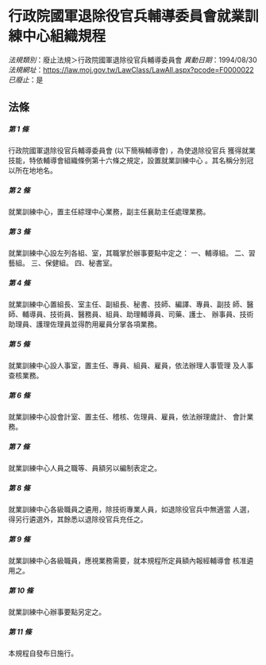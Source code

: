 # 行政院國軍退除役官兵輔導委員會就業訓練中心組織規程

*法規類別*：廢止法規＞行政院國軍退除役官兵輔導委員會
*異動日期*：1994/08/30  
*法規網址*：https://law.moj.gov.tw/LawClass/LawAll.aspx?pcode=F0000022
*已廢止*：是


## 法條
##### 第 1 條
行政院國軍退除役官兵輔導委員會 (以下簡稱輔導會) ，為使退除役官兵
獲得就業技能，特依輔導會組織條例第十六條之規定，設置就業訓練中心
。其名稱分別冠以所在地地名。

##### 第 2 條
就業訓練中心，置主任綜理中心業務，副主任襄助主任處理業務。

##### 第 3 條
就業訓練中心設左列各組、室，其職掌於辦事要點中定之：
一、輔導組。
二、習藝組。
三、保健組。
四、秘書室。


##### 第 4 條
就業訓練中心置組長、室主任、副組長、秘書、技師、編譯、專員、副技
師、醫師、輔導員、技術員、醫務員、組員、助理輔導員、司藥、護士、
辦事員、技術助理員、護理佐理員並得酌用雇員分掌各項業務。

##### 第 5 條
就業訓練中心設人事室，置主任、專員、組員、雇員，依法辦理人事管理
及人事查核業務。

##### 第 6 條
就業訓練中心設會計室、置主任、稽核、佐理員、雇員，依法辦理歲計、
會計業務。

##### 第 7 條
就業訓練中心人員之職等、員額另以編制表定之。

##### 第 8 條
就業訓練中心各級職員之遴用，除技術專業人員，如退除役官兵中無適當
人選，得另行遴選外，其餘悉以退除役官兵充任之。

##### 第 9 條
就業訓練中心各級職員，應視業務需要，就本規程所定員額內報經輔導會
核准遴用之。

##### 第 10 條
就業訓練中心辦事要點另定之。

##### 第 11 條
本規程自發布日施行。


